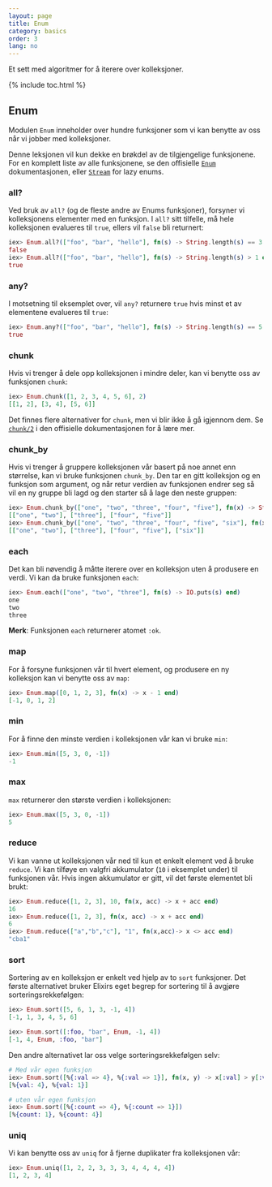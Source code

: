```yaml
---
layout: page
title: Enum
category: basics
order: 3
lang: no
---
```


Et sett med algoritmer for å iterere over kolleksjoner.

{% include toc.html %}

## Enum

Modulen `Enum` inneholder over hundre funksjoner som vi kan benytte av oss når vi jobber med kolleksjoner.

Denne leksjonen vil kun dekke en brøkdel av de tilgjengelige funksjonene. For en komplett liste av alle funksjonene, se den offisielle  [`Enum`](http://elixir-lang.org/docs/stable/elixir/Enum.html) dokumentasjonen, eller [`Stream`](http://elixir-lang.org/docs/stable/elixir/Stream.html) for lazy enums.


### all?

Ved bruk av `all?` (og de fleste andre av Enums funksjoner), forsyner vi kolleksjonens elementer med en funksjon. I `all?` sitt tilfelle, må hele kolleksjonen evalueres til `true`, ellers vil `false` bli returnert:


```elixir
iex> Enum.all?(["foo", "bar", "hello"], fn(s) -> String.length(s) == 3 end)
false
iex> Enum.all?(["foo", "bar", "hello"], fn(s) -> String.length(s) > 1 end)
true
```

### any?

I motsetning til eksemplet over, vil `any?` returnere `true` hvis minst et av elementene evalueres til `true`:

```elixir
iex> Enum.any?(["foo", "bar", "hello"], fn(s) -> String.length(s) == 5 end)
true
```

### chunk

Hvis vi trenger å dele opp kolleksjonen i mindre deler, kan vi benytte oss av funksjonen `chunk`:

```elixir
iex> Enum.chunk([1, 2, 3, 4, 5, 6], 2)
[[1, 2], [3, 4], [5, 6]]
```

Det finnes flere alternativer for `chunk`, men vi blir ikke å gå igjennom dem. Se  [`chunk/2`](http://elixir-lang.org/docs/stable/elixir/Enum.html#chunk/2) i den offisielle dokumentasjonen for å lære mer.

### chunk_by

Hvis vi trenger å gruppere kolleksjonen vår basert på noe annet enn størrelse, kan vi bruke funksjonen `chunk_by`. Den tar en gitt kolleksjon og en funksjon som argument, og når retur verdien av funksjonen endrer seg så vil en ny gruppe bli lagd og den starter så å lage den neste gruppen:

```elixir
iex> Enum.chunk_by(["one", "two", "three", "four", "five"], fn(x) -> String.length(x) end)
[["one", "two"], ["three"], ["four", "five"]]
iex> Enum.chunk_by(["one", "two", "three", "four", "five", "six"], fn(x) -> String.length(x) end)
[["one", "two"], ["three"], ["four", "five"], ["six"]]
```

### each

Det kan bli nøvendig å måtte iterere over en kolleksjon uten å produsere en verdi. Vi kan da bruke funksjonen `each`:

```elixir
iex> Enum.each(["one", "two", "three"], fn(s) -> IO.puts(s) end)
one
two
three
```

__Merk__: Funksjonen `each` returnerer atomet `:ok`.

### map

For å forsyne funksjonen vår til hvert element, og produsere en ny kolleksjon kan vi benytte oss av `map`:

```elixir
iex> Enum.map([0, 1, 2, 3], fn(x) -> x - 1 end)
[-1, 0, 1, 2]
```

### min

For å finne den minste verdien i kolleksjonen vår kan vi bruke `min`:

```elixir
iex> Enum.min([5, 3, 0, -1])
-1
```

### max

`max` returnerer den største verdien i kolleksjonen:

```elixir
iex> Enum.max([5, 3, 0, -1])
5
```

### reduce

Vi kan vanne ut kolleksjonen vår ned til kun et enkelt element ved å bruke `reduce`. Vi kan tilføye en valgfri akkumulator (`10` i eksemplet under) til funksjonen vår. Hvis ingen akkumulator er gitt, vil det første elementet bli brukt:

```elixir
iex> Enum.reduce([1, 2, 3], 10, fn(x, acc) -> x + acc end)
16
iex> Enum.reduce([1, 2, 3], fn(x, acc) -> x + acc end)
6
iex> Enum.reduce(["a","b","c"], "1", fn(x,acc)-> x <> acc end)
"cba1"
```

### sort

Sortering av en kolleksjon er enkelt ved hjelp av to `sort` funksjoner. Det første alternativet bruker Elixirs eget begrep for sortering til å avgjøre sorteringsrekkefølgen:

```elixir
iex> Enum.sort([5, 6, 1, 3, -1, 4])
[-1, 1, 3, 4, 5, 6]

iex> Enum.sort([:foo, "bar", Enum, -1, 4])
[-1, 4, Enum, :foo, "bar"]
```

Den andre alternativet lar oss velge sorteringsrekkefølgen selv:

```elixir
# Med vår egen funksjon
iex> Enum.sort([%{:val => 4}, %{:val => 1}], fn(x, y) -> x[:val] > y[:val] end)
[%{val: 4}, %{val: 1}]

# uten vår egen funksjon
iex> Enum.sort([%{:count => 4}, %{:count => 1}])
[%{count: 1}, %{count: 4}]
```

### uniq

Vi kan benytte oss av `uniq` for å fjerne duplikater fra kolleksjonen vår:

```elixir
iex> Enum.uniq([1, 2, 2, 3, 3, 3, 4, 4, 4, 4])
[1, 2, 3, 4]
```
